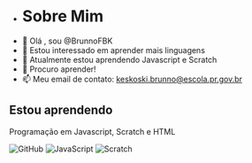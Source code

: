 - # Sobre Mim
- 👋 Olá , sou @BrunnoFBK
- 👀 Estou interessado em aprender mais linguagens    
- 🌱 Atualmente estou aprendendo Javascript e Scratch
- 💞️ Procuro aprender!
- 📫 Meu email de contato: keskoski.brunno@escola.pr.gov.br

## Estou aprendendo
Programação em Javascript, Scratch e HTML

![GitHub](https://img.shields.io/badge/github-%23121011.svg?style=for-the-badge&logo=github&logoColor=white) ![JavaScript](https://img.shields.io/badge/javascript-%23323330.svg?style=for-the-badge&logo=javascript&logoColor=%23F7DF1E) 
![Scratch](https://img.shields.io/badge/Scratch-4D97FF?style=for-the-badge&logo=Scratch&logoColor=white) 







<!---
BrunnoFBK/BrunnoFBK is a ✨ special ✨ repository because its `README.md` (this file) appears on your GitHub profile.
You can click the Preview link to take a look at your changes.
--->
